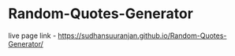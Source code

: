 # Random-Quotes-Generator

live page link - https://sudhansuuranjan.github.io/Random-Quotes-Generator/
